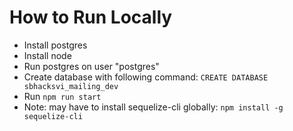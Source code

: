 # How to Run Locally

- Install postgres
- Install node
- Run postgres on user "postgres"
- Create database with following command: ```CREATE DATABASE sbhacksvi_mailing_dev```
- Run ```npm run start```
- Note: may have to install sequelize-cli globally: ```npm install -g sequelize-cli```
